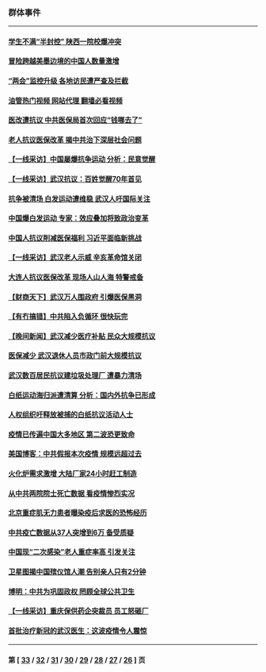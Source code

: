 ### 群体事件
---
#### [学生不满“半封控” 陕西一院校爆冲突](../../pages/ncid279/n13946647.md?03170045) 
#### [冒险跨越美墨边境的中国人数量激增](../../pages/ncid279/n13946742.md?03170045) 
#### [“两会”监控升级 各地访民遭严查及拦截](../../pages/ncid279/n13942702.md?03170045) 
#### [油管热门视频 网站代理 翻墙必看视频](http://138.2.39.72:81/youtube.html?epic-marker?03170045)
#### [医改遭抗议 中共医保局首次回应“钱哪去了”](../../pages/ncid279/n13938290.md?03170045) 
#### [老人抗议医保改革 揭中共治下深层社会问题](../../pages/ncid279/n13934963.md?03170045) 
#### [【一线采访】中国屡爆抗争运动 分析：民意觉醒](../../pages/ncid279/n13934024.md?03170045) 
#### [【一线采访】武汉抗议：百姓觉醒70年首见](../../pages/ncid279/n13931265.md?03170045) 
#### [抗争被清场 白发运动遭维稳 武汉人吁国际关注](../../pages/ncid279/n13931147.md?03170045) 
#### [中国爆白发运动 专家：效应叠加将致政治变革](../../pages/ncid279/n13931004.md?03170045) 
#### [中国人抗议削减医保福利 习近平面临新挑战](../../pages/ncid279/n13930530.md?03170045) 
#### [【一线采访】武汉老人示威 辛亥革命馆关闭](../../pages/ncid279/n13930368.md?03170045) 
#### [大连人抗议医保改革 现场人山人海 特警戒备](../../pages/ncid279/n13930248.md?03170045) 
#### [【财商天下】武汉万人围政府 引爆医保黑洞](../../pages/ncid279/n13927281.md?03170045) 
#### [【有冇搞错】中共陷入负循环 很快玩完](../../pages/ncid279/n13926140.md?03170045) 
#### [【晚间新闻】武汉减少医疗补贴 民众大规模抗议](../../pages/ncid279/n13925524.md?03170045) 
#### [医保减少 武汉退休人员市政门前大规模抗议](../../pages/ncid279/n13925389.md?03170045) 
#### [武汉数百居民抗议建垃圾处理厂 遭暴力清场](../../pages/ncid279/n13922269.md?03170045) 
#### [白纸运动海归派遭清算 分析：国内外抗争已形成](../../pages/ncid279/n13919416.md?03170045) 
#### [人权组织吁释放被捕的白纸抗议活动人士](../../pages/ncid279/n13917517.md?03170045) 
#### [疫情已传遍中国大多地区 第二波恐更致命](../../pages/ncid279/n13914332.md?03170045) 
#### [美国博客：中共假报本次疫情 规模远超过去](../../pages/ncid279/n13912604.md?03170045) 
#### [火化炉需求激增 大陆厂家24小时赶工制造](../../pages/ncid279/n13912205.md?03170045) 
#### [从中共两院院士死亡数据 看疫情惨烈实况](../../pages/ncid279/n13910619.md?03170045) 
#### [北京重症肌无力患者曝染疫后求医的恐怖经历](../../pages/ncid279/n13909480.md?03170045) 
#### [中共疫亡数据从37人突增到6万 备受质疑](../../pages/ncid279/n13907051.md?03170045) 
#### [中国现“二次感染”老人重症率高 引发关注](../../pages/ncid279/n13906493.md?03170045) 
#### [卫星图揭中国殡仪馆人潮 告别亲人只有2分钟](../../pages/ncid279/n13904053.md?03170045) 
#### [博明：中共为巩固政权 罔顾全球公共卫生](../../pages/ncid279/n13901752.md?03170045) 
#### [【一线采访】重庆保供药企突裁员 员工怒砸厂](../../pages/ncid279/n13901673.md?03170045) 
#### [首批治疗新冠的武汉医生：这波疫情令人震惊](../../pages/ncid279/n13900313.md?03170045) 

---
#### 第 [ [33](./33.md?03170045) / [32](./32.md?03170045) / [31](./31.md?03170045) / [30](./30.md?03170045) / [29](./29.md?03170045) / [28](./28.md?03170045) / [27](./27.md?03170045) / [26](./26.md?03170045) ] 页
